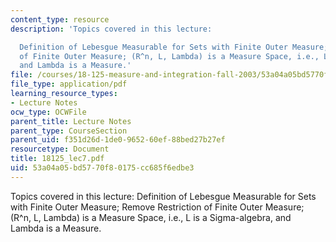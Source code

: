 ```yaml
---
content_type: resource
description: 'Topics covered in this lecture:

  Definition of Lebesgue Measurable for Sets with Finite Outer Measure; Remove Restriction
  of Finite Outer Measure; (R^n, L, Lambda) is a Measure Space, i.e., L is a Sigma-algebra,
  and Lambda is a Measure.'
file: /courses/18-125-measure-and-integration-fall-2003/53a04a05bd5770f80175cc685f6edbe3_18125_lec7.pdf
file_type: application/pdf
learning_resource_types:
- Lecture Notes
ocw_type: OCWFile
parent_title: Lecture Notes
parent_type: CourseSection
parent_uid: f351d26d-1de0-9652-60ef-88bed27b27ef
resourcetype: Document
title: 18125_lec7.pdf
uid: 53a04a05-bd57-70f8-0175-cc685f6edbe3
---
```

Topics covered in this lecture:
Definition of Lebesgue Measurable for Sets with Finite Outer Measure; Remove Restriction of Finite Outer Measure; (R^n, L, Lambda) is a Measure Space, i.e., L is a Sigma-algebra, and Lambda is a Measure.

